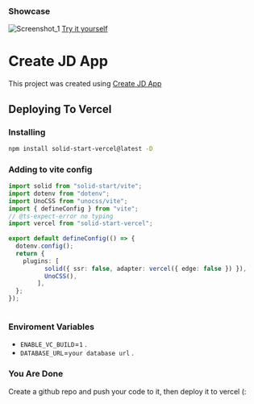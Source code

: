 ### Showcase

![Screenshot_1](https://user-images.githubusercontent.com/91349014/203999839-1cd99725-30bb-48aa-ac71-596fbcc44a91.png)
[Try it yourself](https://jd-todos.vercel.app)

# Create JD App

This project was created using [Create JD App](https://github.com/OrJDev/create-jd-app)

## Deploying To Vercel

### Installing

```bash
npm install solid-start-vercel@latest -D
```

### Adding to vite config

```ts
import solid from "solid-start/vite";
import dotenv from "dotenv";
import UnoCSS from "unocss/vite";
import { defineConfig } from "vite";
// @ts-expect-error no typing
import vercel from "solid-start-vercel";
  
export default defineConfig(() => {
  dotenv.config();
  return {
    plugins: [
          solid({ ssr: false, adapter: vercel({ edge: false }) }),
          UnoCSS(),
        ],
  };
});
  
```

### Enviroment Variables

- `ENABLE_VC_BUILD`=`1` .
- `DATABASE_URL`=`your database url` .

### You Are Done

Create a github repo and push your code to it, then deploy it to vercel (:

